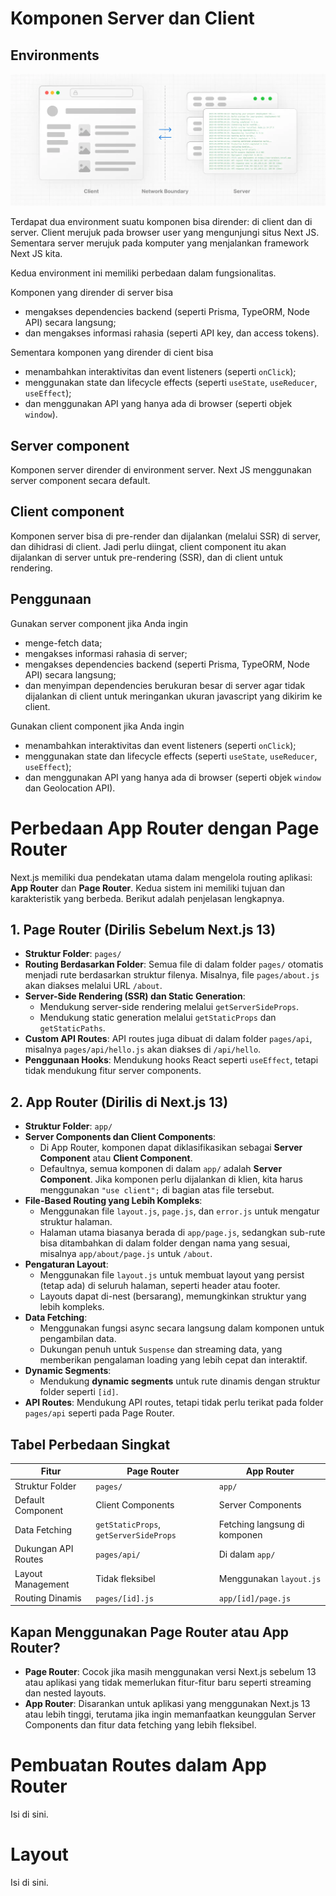 # Komponen Server dan Client

## Environments

![Client boundary server](assets/client-boundary-server.webp)

Terdapat dua environment suatu komponen bisa dirender: di client dan di server. Client merujuk pada browser user yang mengunjungi situs Next JS. Sementara server merujuk pada komputer yang menjalankan framework Next JS kita.

Kedua environment ini memiliki perbedaan dalam fungsionalitas.

Komponen yang dirender di server bisa

- mengakses dependencies backend (seperti Prisma, TypeORM, Node API) secara langsung;
- dan mengakses informasi rahasia (seperti API key, dan access tokens).

Sementara komponen yang dirender di cient bisa

- menambahkan interaktivitas dan event listeners (seperti `onClick`);
- menggunakan state dan lifecycle effects (seperti `useState`, `useReducer`, `useEffect`);
- dan menggunakan API yang hanya ada di browser (seperti objek `window`).

## Server component

Komponen server dirender di environment server. Next JS menggunakan server component secara default.

## Client component

Komponen server bisa di pre-render dan dijalankan (melalui SSR) di server, dan dihidrasi di client. Jadi perlu diingat, client component itu akan dijalankan di server untuk pre-rendering (SSR), dan di client untuk rendering.

## Penggunaan

Gunakan server component jika Anda ingin

- menge-fetch data;
- mengakses informasi rahasia di server;
- mengakses dependencies backend (seperti Prisma, TypeORM, Node API) secara langsung;
- dan menyimpan dependencies berukuran besar di server agar tidak dijalankan di client untuk meringankan ukuran javascript yang dikirim ke client.

Gunakan client component jika Anda ingin

- menambahkan interaktivitas dan event listeners (seperti `onClick`);
- menggunakan state dan lifecycle effects (seperti `useState`, `useReducer`, `useEffect`);
- dan menggunakan API yang hanya ada di browser (seperti objek `window` dan Geolocation API).

# Perbedaan App Router dengan Page Router

Next.js memiliki dua pendekatan utama dalam mengelola routing aplikasi: **App Router** dan **Page Router**. Kedua sistem ini memiliki tujuan dan karakteristik yang berbeda. Berikut adalah penjelasan lengkapnya.

## 1. Page Router (Dirilis Sebelum Next.js 13)

- **Struktur Folder**: `pages/`
- **Routing Berdasarkan Folder**: Semua file di dalam folder `pages/` otomatis menjadi rute berdasarkan struktur filenya. Misalnya, file `pages/about.js` akan diakses melalui URL `/about`.
- **Server-Side Rendering (SSR) dan Static Generation**:
  - Mendukung server-side rendering melalui `getServerSideProps`.
  - Mendukung static generation melalui `getStaticProps` dan `getStaticPaths`.
- **Custom API Routes**: API routes juga dibuat di dalam folder `pages/api`, misalnya `pages/api/hello.js` akan diakses di `/api/hello`.
- **Penggunaan Hooks**: Mendukung hooks React seperti `useEffect`, tetapi tidak mendukung fitur server components.

## 2. App Router (Dirilis di Next.js 13)

- **Struktur Folder**: `app/`
- **Server Components dan Client Components**:
  - Di App Router, komponen dapat diklasifikasikan sebagai **Server Component** atau **Client Component**.
  - Defaultnya, semua komponen di dalam `app/` adalah **Server Component**. Jika komponen perlu dijalankan di klien, kita harus menggunakan `"use client";` di bagian atas file tersebut.
- **File-Based Routing yang Lebih Kompleks**:
  - Menggunakan file `layout.js`, `page.js`, dan `error.js` untuk mengatur struktur halaman.
  - Halaman utama biasanya berada di `app/page.js`, sedangkan sub-rute bisa ditambahkan di dalam folder dengan nama yang sesuai, misalnya `app/about/page.js` untuk `/about`.
- **Pengaturan Layout**:
  - Menggunakan file `layout.js` untuk membuat layout yang persist (tetap ada) di seluruh halaman, seperti header atau footer.
  - Layouts dapat di-nest (bersarang), memungkinkan struktur yang lebih kompleks.
- **Data Fetching**:
  - Menggunakan fungsi async secara langsung dalam komponen untuk pengambilan data.
  - Dukungan penuh untuk `Suspense` dan streaming data, yang memberikan pengalaman loading yang lebih cepat dan interaktif.
- **Dynamic Segments**:
  - Mendukung **dynamic segments** untuk rute dinamis dengan struktur folder seperti `[id]`.
- **API Routes**: Mendukung API routes, tetapi tidak perlu terikat pada folder `pages/api` seperti pada Page Router.

## Tabel Perbedaan Singkat

| Fitur                   | Page Router             | App Router               |
|-------------------------|-------------------------|--------------------------|
| Struktur Folder         | `pages/`                | `app/`                   |
| Default Component       | Client Components       | Server Components        |
| Data Fetching           | `getStaticProps`, `getServerSideProps` | Fetching langsung di komponen |
| Dukungan API Routes     | `pages/api/`            | Di dalam `app/`          |
| Layout Management       | Tidak fleksibel         | Menggunakan `layout.js`  |
| Routing Dinamis         | `pages/[id].js`         | `app/[id]/page.js`       |

## Kapan Menggunakan Page Router atau App Router?

- **Page Router**: Cocok jika masih menggunakan versi Next.js sebelum 13 atau aplikasi yang tidak memerlukan fitur-fitur baru seperti streaming dan nested layouts.
- **App Router**: Disarankan untuk aplikasi yang menggunakan Next.js 13 atau lebih tinggi, terutama jika ingin memanfaatkan keunggulan Server Components dan fitur data fetching yang lebih fleksibel.


# Pembuatan Routes dalam App Router

Isi di sini.

# Layout

Isi di sini.